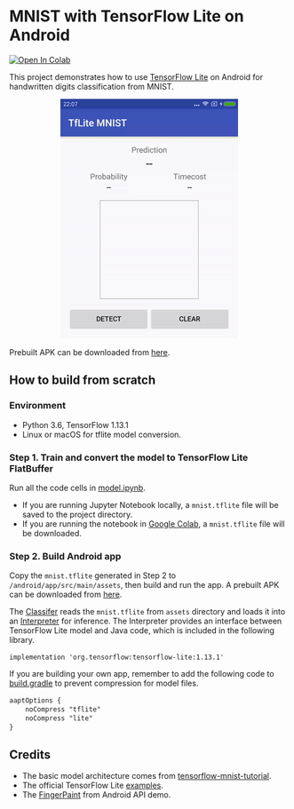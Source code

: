 # MNIST with TensorFlow Lite on Android

[![Open In Colab](https://colab.research.google.com/assets/colab-badge.svg)](https://colab.research.google.com/github/nex3z/tflite-mnist-android/blob/master/model.ipynb)

This project demonstrates how to use [TensorFlow Lite](https://www.tensorflow.org/lite) on Android for handwritten digits classification from MNIST.

<div align="center">
  <img src="image/demo.gif" heigit="500"/>
</div>

Prebuilt APK can be downloaded from [here](https://github.com/nex3z/tflite-mnist-android/releases/download/v1.0.0/tflite-mnist.apk).


## How to build from scratch

### Environment

- Python 3.6, TensorFlow 1.13.1
- Linux or macOS for tflite model conversion.


### Step 1. Train and convert the model to TensorFlow Lite FlatBuffer

Run all the code cells in [model.ipynb](https://github.com/nex3z/tflite-mnist-android/blob/master/model.ipynb). 

- If you are running Jupyter Notebook locally, a `mnist.tflite` file will be saved to the project directory.
- If you are running the notebook in [Google Colab](https://colab.research.google.com/), a `mnist.tflite` file will be downloaded.

### Step 2. Build Android app

Copy the `mnist.tflite` generated in Step 2 to `/android/app/src/main/assets`, then build and run the app. A prebuilt APK can be downloaded from [here](https://github.com/nex3z/tflite-mnist-android/releases/download/v1.0.0/tflite-mnist.apk).

The [Classifer](https://github.com/nex3z/tflite-mnist-android/blob/master/android/app/src/main/java/com/nex3z/tflitemnist/Classifier.java) reads the `mnist.tflite` from `assets` directory and loads it into an [Interpreter](https://github.com/tensorflow/tensorflow/blob/master/tensorflow/lite/java/src/main/java/org/tensorflow/lite/Interpreter.java) for inference. The Interpreter provides an interface between TensorFlow Lite model and Java code, which is included in the following library.

```
implementation 'org.tensorflow:tensorflow-lite:1.13.1'
```

If you are building your own app, remember to add the following code to [build.gradle](https://github.com/nex3z/tflite-mnist-android/blob/master/android/app/build.gradle#L19) to prevent compression for model files.

```
aaptOptions {
    noCompress "tflite"
    noCompress "lite"
}
```

## Credits

- The basic model architecture comes from [tensorflow-mnist-tutorial](https://github.com/GoogleCloudPlatform/tensorflow-without-a-phd/tree/master/tensorflow-mnist-tutorial).
- The official TensorFlow Lite [examples](https://github.com/tensorflow/examples/tree/master/lite/examples).
- The [FingerPaint](https://android.googlesource.com/platform/development/+/master/samples/ApiDemos/src/com/example/android/apis/graphics/FingerPaint.java) from Android API demo.
